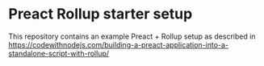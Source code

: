 # Preact Rollup starter setup

This repository contains an example Preact + Rollup setup as described in https://codewithnodejs.com/building-a-preact-application-into-a-standalone-script-with-rollup/